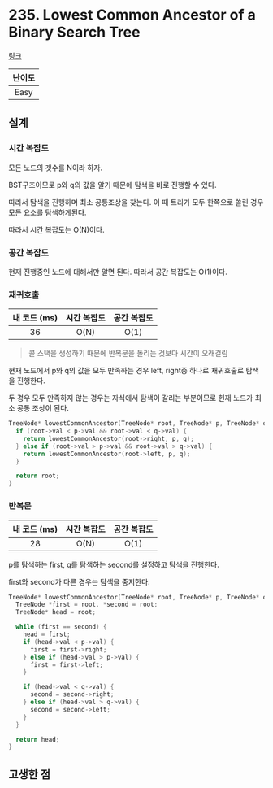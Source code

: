 # 235. Lowest Common Ancestor of a Binary Search Tree

[링크](https://leetcode.com/problems/lowest-common-ancestor-of-a-binary-search-tree/)

| 난이도 |
| :----: |
|  Easy  |

## 설계

### 시간 복잡도

모든 노드의 갯수를 N이라 하자.

BST구조이므로 p와 q의 값을 알기 때문에 탐색을 바로 진행할 수 있다.

따라서 탐색을 진행하며 최소 공통조상을 찾는다. 이 때 트리가 모두 한쪽으로 쏠린 경우 모든 요소를 탐색하게된다.

따라서 시간 복잡도는 O(N)이다.

### 공간 복잡도

현재 진행중인 노드에 대해서만 알면 된다. 따라서 공간 복잡도는 O(1)이다.

### 재귀호출

| 내 코드 (ms) | 시간 복잡도 | 공간 복잡도 |
| :----------: | :---------: | :---------: |
|      36      |    O(N)     |    O(1)     |

> 콜 스택을 생성하기 때문에 반복문을 돌리는 것보다 시간이 오래걸림

현재 노드에서 p와 q의 값을 모두 만족하는 경우 left, right중 하나로 재귀호출로 탐색을 진행한다.

두 경우 모두 만족하지 않는 경우는 자식에서 탐색이 갈리는 부분이므로 현재 노드가 최소 공통 조상이 된다.

```cpp
TreeNode* lowestCommonAncestor(TreeNode* root, TreeNode* p, TreeNode* q) {
  if (root->val < p->val && root->val < q->val) {
    return lowestCommonAncestor(root->right, p, q);
  } else if (root->val > p->val && root->val > q->val) {
    return lowestCommonAncestor(root->left, p, q);
  }

  return root;
}
```

### 반복문

| 내 코드 (ms) | 시간 복잡도 | 공간 복잡도 |
| :----------: | :---------: | :---------: |
|      28      |    O(N)     |    O(1)     |

p를 탐색하는 first, q를 탐색하는 second를 설정하고 탐색을 진행한다.

first와 second가 다른 경우는 탐색을 중지한다.

```cpp
TreeNode* lowestCommonAncestor(TreeNode* root, TreeNode* p, TreeNode* q) {
  TreeNode *first = root, *second = root;
  TreeNode* head = root;

  while (first == second) {
    head = first;
    if (head->val < p->val) {
      first = first->right;
    } else if (head->val > p->val) {
      first = first->left;
    }

    if (head->val < q->val) {
      second = second->right;
    } else if (head->val > q->val) {
      second = second->left;
    }
  }

  return head;
}
```

## 고생한 점
